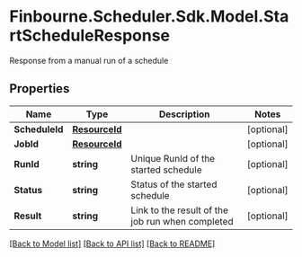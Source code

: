 # Finbourne.Scheduler.Sdk.Model.StartScheduleResponse
Response from a manual run of a schedule

## Properties

Name | Type | Description | Notes
------------ | ------------- | ------------- | -------------
**ScheduleId** | [**ResourceId**](ResourceId.md) |  | [optional] 
**JobId** | [**ResourceId**](ResourceId.md) |  | [optional] 
**RunId** | **string** | Unique RunId of the started schedule | [optional] 
**Status** | **string** | Status of the started schedule | [optional] 
**Result** | **string** | Link to the result of the job run when completed | [optional] 

[[Back to Model list]](../README.md#documentation-for-models) [[Back to API list]](../README.md#documentation-for-api-endpoints) [[Back to README]](../README.md)

